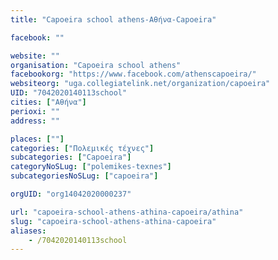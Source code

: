 ```yaml
---
title: "Capoeira school athens-Αθήνα-Capoeira"

facebook: ""

website: ""
organisation: "Capoeira school athens"
facebookorg: "https://www.facebook.com/athenscapoeira/"
websiteorg: "uga.collegiatelink.net/organization/capoeira"
UID: "7042020140113school"
cities: ["Αθήνα"]
perioxi: ""
address: ""

places: [""]
categories: ["Πολεμικές τέχνες"]
subcategories: ["Capoeira"]
categoryNoSLug: ["polemikes-texnes"]
subcategoriesNoSLug: ["capoeira"]

orgUID: "org14042020000237"

url: "capoeira-school-athens-athina-capoeira/athina"
slug: "capoeira-school-athens-athina-capoeira"
aliases:
    - /7042020140113school
---
```





